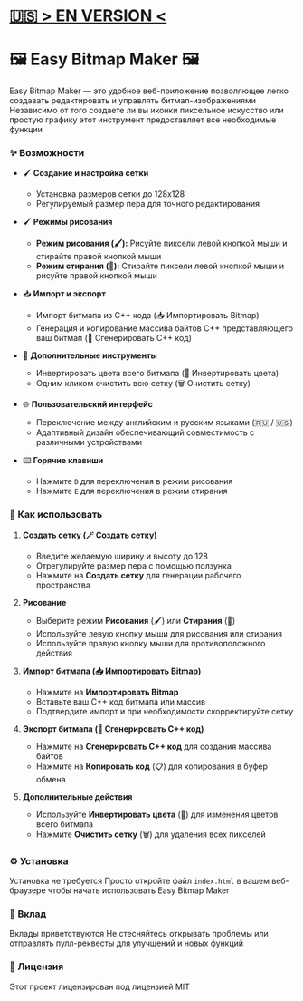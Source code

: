 # [🇺🇸 > EN VERSION <](README_EN.md)

# 🖼️ Easy Bitmap Maker 🖼️

Easy Bitmap Maker — это удобное веб-приложение позволяющее легко создавать редактировать и управлять битмап-изображениями Независимо от того создаете ли вы иконки пиксельное искусство или простую графику этот инструмент предоставляет все необходимые функции

### ✨ Возможности

- 🖌️ **Создание и настройка сетки**
  - Установка размеров сетки до 128x128
  - Регулируемый размер пера для точного редактирования

- 🖌️ **Режимы рисования**
  - **Режим рисования (🖌️):** Рисуйте пиксели левой кнопкой мыши и стирайте правой кнопкой мыши
  - **Режим стирания (🧹):** Стирайте пиксели левой кнопкой мыши и рисуйте правой кнопкой мыши

- 📥 **Импорт и экспорт**
  - Импорт битмапа из C++ кода (📥 Импортировать Bitmap)
  - Генерация и копирование массива байтов C++ представляющего ваш битмап (💾 Сгенерировать C++ код)

- 🔄 **Дополнительные инструменты**
  - Инвертировать цвета всего битмапа (🔄 Инвертировать цвета)
  - Одним кликом очистить всю сетку (🗑️ Очистить сетку)

- 🌐 **Пользовательский интерфейс**
  - Переключение между английским и русским языками (🇷🇺 / 🇺🇸)
  - Адаптивный дизайн обеспечивающий совместимость с различными устройствами

- ⌨️ **Горячие клавиши**
  - Нажмите `D` для переключения в режим рисования
  - Нажмите `E` для переключения в режим стирания

### 📘 Как использовать

1. **Создать сетку (🪄 Создать сетку)**
   - Введите желаемую ширину и высоту до 128
   - Отрегулируйте размер пера с помощью ползунка
   - Нажмите на **Создать сетку** для генерации рабочего пространства

2. **Рисование**
   - Выберите режим **Рисования** (🖌️) или **Стирания** (🧹)
   - Используйте левую кнопку мыши для рисования или стирания
   - Используйте правую кнопку мыши для противоположного действия

3. **Импорт битмапа (📥 Импортировать Bitmap)**
   - Нажмите на **Импортировать Bitmap**
   - Вставьте ваш C++ код битмапа или массив
   - Подтвердите импорт и при необходимости скорректируйте сетку

4. **Экспорт битмапа (💾 Сгенерировать C++ код)**
   - Нажмите на **Сгенерировать C++ код** для создания массива байтов
   - Нажмите на **Копировать код** (📋) для копирования в буфер обмена

5. **Дополнительные действия**
   - Используйте **Инвертировать цвета** (🔄) для изменения цветов всего битмапа
   - Нажмите **Очистить сетку** (🗑️) для удаления всех пикселей

### ⚙️ Установка

Установка не требуется Просто откройте файл `index.html` в вашем веб-браузере чтобы начать использовать Easy Bitmap Maker

### 🤝 Вклад

Вклады приветствуются Не стесняйтесь открывать проблемы или отправлять пулл-реквесты для улучшений и новых функций

### 📝 Лицензия

Этот проект лицензирован под лицензией MIT

